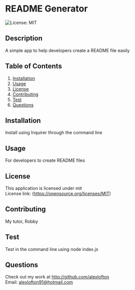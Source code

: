# README Generator
![License: MIT](https://img.shields.io/badge/License-MIT-yellow.svg)
## Description
A simple app to help developers create a README file easily

## Table of Contents
1. [Installation](#installation)
2. [Usage](#usage)
3. [License](#license)
4. [Contributing](#contributing)
5. [Test](#test)
6. [Questions](#questions)

## Installation
Install using Inquirer through the command line

## Usage
For developers to create README files

## License
This application is licensed under mit
<br>
License link: (https://opensource.org/licenses/MIT)

## Contributing 
My tutor, Robby

## Test
Test in the command line using node index.js

## Questions
Check out my work at http://github.com/alexlofton
<br>
Email: alexlofton91@hotmail.com
